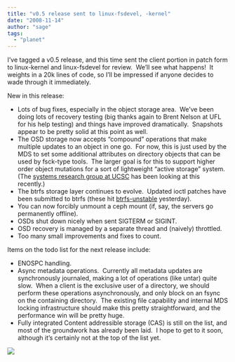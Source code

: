 ```yaml
---
title: "v0.5 release sent to linux-fsdevel, -kernel"
date: "2008-11-14"
author: "sage"
tags: 
  - "planet"
---
```


I’ve tagged a v0.5 release, and this time sent the client portion in patch form to linux-kernel and linux-fsdevel for review.  We’ll see what happens!  It weights in a 20k lines of code, so I’ll be impressed if anyone decides to wade through it immediately.

New in this release:

- Lots of bug fixes, especially in the object storage area.  We’ve been doing lots of recovery testing (big thanks again to Brent Nelson at UFL for his help testing) and things have improved dramatically.  Snapshots appear to be pretty solid at this point as well.
- The OSD storage now accepts “compound” operations that make multiple updates to an object in one go.  For now, this is just used by the MDS to set some additional attributes on directory objects that can be used by fsck-type tools.  The larger goal is for this to support higher order object mutations for a sort of lightweight “active storage” system.  (The [systems research group at UCSC](http://www.ssrc.ucsc.edu/proj/ceph.html) has been looking at this recently.)
- The btrfs storage layer continues to evolve.  Updated ioctl patches have been submitted to btrfs (these hit [btrfs-unstable](http://git.kernel.org/?p=linux/kernel/git/mason/btrfs-unstable.git) yesterday).
- You can now forcibly unmount a ceph mount (if, say, the servers go permanently offline).
- OSDs shut down nicely when sent SIGTERM or SIGINT.
- OSD recovery is managed by a separate thread and (naively) throttled.
- Too many small improvements and fixes to count.

Items on the todo list for the next release include:

- ENOSPC handling.
- Async metadata operations.  Currently all metadata updates are synchronously journaled, making a lot of operations (like untar) quite slow.  When a client is the exclusive user of a directory, we should perform these operations asynchronously, and only block on an fsync on the containing directory.  The existing file capability and internal MDS locking infrastructure should make this pretty straightforward, and the performance win will be pretty huge.
- Fully integrated Content addressible storage (CAS) is still on the list, and most of the groundwork has already been laid.  I hope to get to it soon, although it’s certainly not at the top of the list yet.

![](http://track.hubspot.com/__ptq.gif?a=268973&k=14&bu=http://ceph.com&r=http://ceph.com/releases/v05-release-sent-to-linux-fsdevel-kernel/&bvt=rss&p=wordpress)
